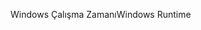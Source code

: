 <span data-ttu-id="70749-101">Windows Çalışma Zamanı</span><span class="sxs-lookup"><span data-stu-id="70749-101">Windows Runtime</span></span>